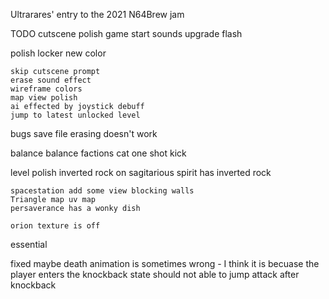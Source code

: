 
Ultrarares' entry to the 2021 N64Brew jam

TODO
    cutscene polish
    game start sounds
    upgrade flash 

polish
    locker new color
    
    skip cutscene prompt
    erase sound effect
    wireframe colors
    map view polish
    ai effected by joystick debuff
    jump to latest unlocked level

bugs
    save file erasing doesn't work

balance
    balance factions
    cat one shot kick

level polish
    inverted rock on sagitarious
    spirit has inverted rock

    spacestation add some view blocking walls
    Triangle map uv map
    persaverance has a wonky dish

    orion texture is off
essential


fixed maybe
    death animation is sometimes wrong - I think it is becuase the player enters the knockback state
    should not able to jump attack after knockback